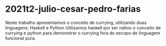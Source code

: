 # 2021t2-julio-cesar-pedro-farias
Neste trabalho apresentamos o conceito de currying, utilizando duas linguagens: Haskell e Python
Utilizamos haskell por ser nativo o conceito de currying e python para demonstrar o currying fora do escopo de linguagem funcional pura.
